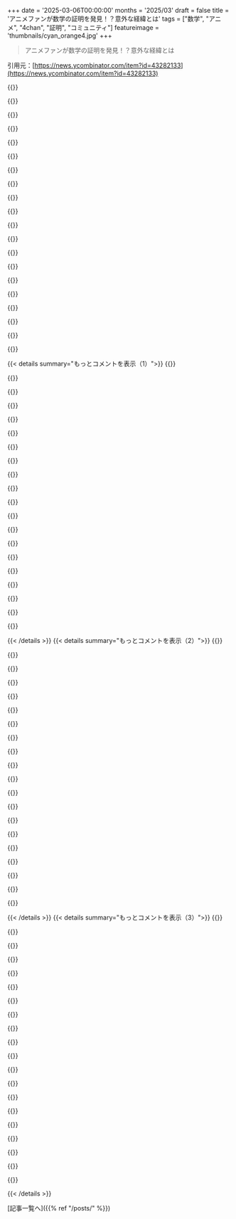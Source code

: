 +++
date = '2025-03-06T00:00:00'
months = '2025/03'
draft = false
title = 'アニメファンが数学の証明を発見！？意外な経緯とは'
tags = ["数学", "アニメ", "4chan", "証明", "コミュニティ"]
featureimage = 'thumbnails/cyan_orange4.jpg'
+++

> アニメファンが数学の証明を発見！？意外な経緯とは

引用元：[https://news.ycombinator.com/item?id=43282133](https://news.ycombinator.com/item?id=43282133)

{{<matomeQuote body="過去の議論を見ると、元々の質問は4chanの/sci/に投稿されたもので、アニメ板ではないと。この記事で言われているのは誤解みたい。これは数学コミュニティへの質問でアニメのネタを使っていて、実際にはアニメファンが楽しんでるだけじゃなくて、数学に詳しい人たちが難しい問題に挑戦してるんだ。一人はstackexchangeの質問を引用していて、解決できたらarxivに投稿すると言ってたよ。" userName="wodenokoto" createdAt="2025-03-07T07:26:35" color="#785bff">}}

{{<matomeQuote body="この誤解の責任は私にあるかも。最初は証明が4chanから来てるとは気づかなかった。Nathaniel Johnstonが公式のWikiaで証明を見つけたんだ。それをツイートした時、”アニメに関するWikiの匿名ユーザーが最小のsuperpermutationsの下限を証明した”って言ったけど、当時のWikiaは確かにアニメ中心だった。アニメの観点が誇張されすぎたかもだけど、証明者は数学者じゃないし、一般的な形で結果を発表したいとも思ってないから、こういう結果がここから出るのは意外だよ。" userName="robinhouston" createdAt="2025-03-07T13:58:42" color="#785bff">}}

{{<matomeQuote body="＞Nathaniel Johnstonが現在の証明をWikiaで見つけた<br>そのWikiaは4chanの公式/sci/ Wikiaだよ。" userName="throwaway37725" createdAt="2025-03-07T15:11:25" color="">}}

{{<matomeQuote body="4chanの/sci/は本当に伝統的な研究とアカデミアの中心地なの？アニメファンが描いてる区分で混乱してしまうよ。" userName="nativeit" createdAt="2025-03-10T11:50:31" color="">}}

{{<matomeQuote body="私の説明はWikiaを知らない人向けだったから、誤解を招く表現になったかも。もっと注意深く言えばよかった。理解している人にはおかしく聞こえたかもしれない。" userName="robinhouston" createdAt="2025-03-07T15:28:15" color="">}}

{{<matomeQuote body="それに関しては、広く注目されるきっかけを作ってくれてありがとう！" userName="wodenokoto" createdAt="2025-03-09T15:23:23" color="">}}

{{<matomeQuote body="これはよくある誤解で、4chanでアニメの画像に文句を言うことが多い。4chanは主にアニメファン向けだから、あらゆる板でアニメ関連の投稿が普通なのに対して、他の話題が持ち込まれるのは受け入れられない。4chanは自由だから、アニメ好きじゃない人が文句を言ってるのがいるけど、無視されてるか反発されてるよ。確かに私も数年訪れていないから、文化的に少し変わったかもだけど、当時はまだアニメコミュニティがしっかりしてたよ。" userName="Ferret7446" createdAt="2025-03-08T07:41:42" color="">}}

{{<matomeQuote body="4chanをアニメ板と呼ぶのは正しいと思う。2chanのコピーから始まったから、アニメ中心だった。サイトのカタログをざっと見ればアニメの反応画像が出てくる確率が高いよ。" userName="ergl" createdAt="2025-03-07T16:59:03" color="">}}

{{<matomeQuote body="確かに。逆に言うと、多くの/sci/の人はアニメとは結びつきたくないって思ってるかも。" userName="VVilhelmsen" createdAt="2025-03-07T08:37:30" color="">}}

{{<matomeQuote body="Redditのようにサイト全体で支配するハイヴマインドはなく、4chanは特定のコミュニティに分かれている。/b/や/pol/、r9kやオタク関連を無視すれば、古いインターネットを思い起こさせる質の良いコミュニティが見つかる。/sci/、/mu/、/biz/、/fit/はたまにいい瞬間があるね。" userName="swarnie" createdAt="2025-03-07T10:56:14" color="">}}

{{<matomeQuote body="まぁ、/t/で出てくるコンテンツはデータホーディングやロストメディア的にはすごく興味深いよね。たしか、あるポスターがセルビアのニッチな朝のアニメを全部デジタル化してたことを覚えてる。法律的な配信方法には漏れが多いし。" userName="lmpdev" createdAt="2025-03-07T10:58:45" color="#785bff">}}

{{<matomeQuote body="/biz/には良い瞬間があるとは自信持って言えるね。" userName="yifanl" createdAt="2025-03-07T16:30:49" color="">}}

{{<matomeQuote body="cryptoの登場でそのボードが崩壊したんだよね。" userName="Winmillion" createdAt="2025-03-07T21:16:33" color="">}}

{{<matomeQuote body="＞”weebの話は無視しろ”<br>4chanでそれするのは無理だよ。" userName="ChrisRR" createdAt="2025-03-07T13:52:30" color="">}}

{{<matomeQuote body="＞”weebの話は無視しろ”<br>出て行け。" userName="mahoho" createdAt="2025-03-07T14:06:54" color="">}}

{{<matomeQuote body="つまらないイスラエル/アメリカのボイコットの連中には、グラフィックスカードのベンチマークスレから出て行ってほしいけど、現実にはそうはいかないよね。そういうわけで、weebの話を無視すれば4chanの他のボードを使えるけど。" userName="swarnie" createdAt="2025-03-07T17:50:30" color="">}}

{{<matomeQuote body="最初の意図はアニメファンが他のファンと話すための場所だったんだよね。でも時間が経つにつれて、ボード文化はアニメとあまり関係なくなっちゃった。" userName="Arnavion" createdAt="2025-03-07T19:52:10" color="#ff5733">}}

{{<matomeQuote body="でも、アニメのウェブサイトだしね。" userName="tempaccount420" createdAt="2025-03-07T12:07:23" color="">}}

{{<matomeQuote body="どういうこと？あれは長い間、一般的な画像掲示板だよ。" userName="Sharlin" createdAt="2025-03-07T12:13:28" color="">}}

{{<matomeQuote body="2chanのオフシュートとしての伝統があるから、''otaku''文化はほとんどのボードに影響を与え続けてるんだよね。矛盾してるわけじゃないんだ。" userName="corimaith" createdAt="2025-03-07T14:25:55" color="#ff5c5c">}}

{{< details summary="もっとコメントを表示（1）">}}
{{<matomeQuote body="4chanの情報はRedditより価値があると思う。Redditはエコーチェンバーが多くて無駄な情報が多いし。" userName="MangoCoffee" createdAt="2025-03-07T14:54:30" color="">}}

{{<matomeQuote body="情報を見つけるのが問題なんだ。スレッドが死ぬと再度見つけるのは大変だし、時間が経つと似たスレッドに埋もれちゃう。ユーザーによる検索も匿名だから難しいし、同じ内容のリポストも多いから厳しい。古いスレを復元しようとするのは無駄だよ。" userName="tumsfestival" createdAt="2025-03-08T14:55:11" color="">}}

{{<matomeQuote body="この投稿のアーカイブはmathsci.wikia.comのページにあるよ：<br>https://warosu.org/sci/thread/S3751105#p3751197" userName="Arnavion" createdAt="2025-03-07T19:07:46" color="">}}

{{<matomeQuote body="以前の議論はこちら：<br>https://news.ycombinator.com/item?id=18292061<br>https://news.ycombinator.com/item?id=23968618<br>https://news.ycombinator.com/item?id=39325146<br>こちらも見てみて：<br>https://mathsci.fandom.com/wiki/The_Haruhi_Problem<br>https://en.wikipedia.org/wiki/Superpermutation#Lower_bounds,..." userName="layer8" createdAt="2025-03-06T16:56:33" color="#ff33a1">}}

{{<matomeQuote body="すごい、知らなかった！ありがとう！マクロ展開したやつもあるよ：<br>暗号を解いてスーパー順列の隠れた秘密を探る<br>- <br>https://news.ycombinator.com/item?id=39325146<br>・2024年2月（コメント数：8）<br>ミステリーな数学の天才と小説家が順列問題を進める<br>- <br>https://news.ycombinator.com/item?id=36191831<br>・2023年6月（コメント数：92）<br>匿名の4chanの投稿が25年の数学パズルを解く手助けをした（2018年）<br>- <br>https://news.ycombinator.com/item?id=23968618<br>・2020年7月（コメント数：7）<br>誰も4chanの数学者を引用できない<br>- <br>https://news.ycombinator.com/item?id=18292061<br>・2018年10月（コメント数：198）<br>他のスレッドがあったら教えて、ここに追加するよ。" userName="dang" createdAt="2025-03-06T21:43:33" color="#785bff">}}

{{<matomeQuote body="これらのスレッドは特定の順番で見た方がいいのかな？" userName="nash" createdAt="2025-03-07T04:13:34" color="">}}

{{<matomeQuote body="全部試して、どれが一番いいか見てみようぜ。" userName="yccs27" createdAt="2025-03-07T11:02:31" color="">}}

{{<matomeQuote body="安心して、ここで使える便利な証明があるから..." userName="app13" createdAt="2025-03-07T14:21:30" color="">}}

{{<matomeQuote body="Fandomのリンクの右上の画像は、4chanのスレッドで投稿されたものだよ。多くの投稿に含まれていなくて残念だ。キャラはThe Melancholy of Haruhi SuzumiyaじゃなくてSteins;Gateのものだね。:  https://steins-gate.fandom.com/wiki/Kurisu_Makise" userName="Izkata" createdAt="2025-03-06T18:51:44" color="">}}

{{<matomeQuote body="白板の前にいるKurisuと”You should be able to solve this”の画像はかなり有名な投稿形式だね。" userName="Hamuko" createdAt="2025-03-06T19:59:34" color="">}}

{{<matomeQuote body="この記事の素晴らしい著者はManon Bischoffだと知って驚かないよ。彼女のSpektrum.deでの執筆を何年も読んでるけど、いつも素晴らしい。彼女の記事のリストはここにあるよ: https://www.spektrum.de/profil/bischoff/manon/1486871" userName="lqet" createdAt="2025-03-06T20:34:48" color="#38d3d3">}}

{{<matomeQuote body="記事に登場している他のアマチュア数学者がGreg Eganって知って驚いてるよ。彼の個人サイトはここだ: https://www.gregegan.net/。彼は現代ハードSF作家の中で最高の一人だよ。" userName="cloudbonsai" createdAt="2025-03-07T02:30:28" color="#38d3d3">}}

{{<matomeQuote body="彼はおそらく世界で最高のレクリエーション数学者の一人だね。彼のウェブサイトやMastodonをフォローしていればわかるよ。" userName="senderista" createdAt="2025-03-07T04:51:02" color="">}}

{{<matomeQuote body="時々HNでは、どの投稿がアストロターフィングなのかわからないことがあるよ。褒め言葉が超ニッチで関連性が薄くて、自分にはすごく見えるからね。" userName="hackernewds" createdAt="2025-03-07T06:11:02" color="">}}

{{<matomeQuote body="時にはいいよね。やる気が出てGreg Eganのノンフィクション書籍のリストを見つけたよ: https://www.gregegan.net/BIBLIOGRAPHY/Bibliography.html#NonF...。シリーズ”Winning Ways for Your Mathematical Plays（様々な著者）”がもう少し安くなるのを待ってるんだ。" userName="turtleyacht" createdAt="2025-03-07T18:13:34" color="">}}

{{<matomeQuote body="＞best recreational mathematicians in the world<br>それって何を含むの？数学が得意ってこと？それとも新しい研究や定理を考え出してるの？" userName="Suppafly" createdAt="2025-03-10T18:17:21" color="">}}

{{<matomeQuote body="彼は頭の中でJohn BaezやDan Christensenと共著で数学・物理の論文を書いているよ。他にもあると思うよ。" userName="senderista" createdAt="2025-03-11T04:22:53" color="">}}

{{<matomeQuote body="Schild's Ladderは俺のお気に入りだよ。" userName="asystole" createdAt="2025-03-07T13:08:32" color="">}}

{{<matomeQuote body="どれも好きだけど、Permutation Cityが特に好きだな。" userName="jamiek88" createdAt="2025-03-07T07:59:07" color="">}}

{{<matomeQuote body="今日の話題にピッタリだね。" userName="lupire" createdAt="2025-03-07T14:16:21" color="">}}


{{< /details >}}
{{< details summary="もっとコメントを表示（2）">}}
{{<matomeQuote body="複雑な数学の概念をここまで楽しくわかりやすくする才能、すごいね。リンクもシェアしてくれてありがとう！" userName="ErigmolCt" createdAt="2025-03-07T06:41:47" color="#785bff">}}

{{<matomeQuote body="Scientific Americanが選んだ記事の画像は、Melancholy of Haruhi Suzumiyaのプロジェクトからじゃなくて、もっとマイナーなAokana - Four Rhythms Across the Blueからだね。" userName="trothamel" createdAt="2025-03-06T19:29:59" color="">}}

{{<matomeQuote body="彼らはHaruhiのショーの例を使ってるけど、ファンは全エピソードを順番に見るわけじゃないし、Endless 8、つまり8話が時間ループしてるのに注目してほしい。リサーチが本当にひどいね。" userName="endless8" createdAt="2025-03-07T01:32:38" color="">}}

{{<matomeQuote body="一定の真実があって、放送順と実際の時間順、原作の順番が全然違うんだよね。放送順が主な例外だと思う。Endless Eightの8話を他のエピソードの中で見るのは意味がないと思うよ。" userName="prophesi" createdAt="2025-03-07T02:48:49" color="#ff5c5c">}}

{{<matomeQuote body="Haruhiシリーズはエピソードがバラバラで放送順も時系列と関係ないってことで有名だよね。" userName="Maken" createdAt="2025-03-07T12:01:57" color="">}}

{{<matomeQuote body="確か、オリジナル放送は巧妙に順番を入れ替えたらしい。元のライトノベルの骨組みがあって、それに一話完結のエピソードを混ぜて、真ん中でクライマックスが来ないようにしてるんだ。" userName="trothamel" createdAt="2025-03-07T15:36:28" color="#785bff">}}

{{<matomeQuote body="元の4chanの投稿は第一シーズンについてのもので、Endless 8の話だとは思わなかったんだけど。" userName="kyorochan" createdAt="2025-03-07T07:54:59" color="">}}

{{<matomeQuote body="アニメとビジュアルノベルは全然違う媒体だし、映画のカバーを音楽アルバムの話に使うようなもんだよね。" userName="Frotag" createdAt="2025-03-06T23:10:17" color="">}}

{{<matomeQuote body="どっちもアニメ化されてるけど、オリジナルじゃないってことが重要だね。" userName="windward" createdAt="2025-03-07T09:08:06" color="">}}

{{<matomeQuote body="数学の論文が4chanの投稿を引用するって、めっちゃ面白いよね。知られざる知識がネットのどこかに埋もれてるかも。" userName="tombert" createdAt="2025-03-06T17:01:32" color="#38d3d3">}}

{{<matomeQuote body="＞それだけの隠れた知識がネットにあるかもって考えると、情報が自由になるっていう希望があったのに今はトリビアルなコンテンツが多すぎて必要な情報を探すのが大変だよね。" userName="dylan604" createdAt="2025-03-06T17:39:27" color="">}}

{{<matomeQuote body="でも、ネットが普及して世界中の知識が手に入るようになったっていう面もある。キュレーションの問題だと思うけど、Wikipediaは一つの大きなサイトだから価値あると思うよ。" userName="acureau" createdAt="2025-03-06T17:57:45" color="#ff5c5c">}}

{{<matomeQuote body="趣味で見つけた数学的な発見が、誰にも評価されずに埋もれてるかもしれないって思うと面白いよね。誰もが気づけるか分からないし。" userName="tombert" createdAt="2025-03-06T19:09:44" color="#ff5733">}}

{{<matomeQuote body="隠れた情報が多いのは面白いことだと思う。ただ、すべてがインデックス化されてる方が便利なのも事実で、悩ましいね。" userName="bee_rider" createdAt="2025-03-06T22:05:16" color="">}}

{{<matomeQuote body="まるで何百年も誰も見なかったカタコンベにある古い巻物みたいだね。そこにはたくさんの疑問に答えてくれる情報があるけど、どこに目を向けるべきかを知っている必要がある。発見ってのはいつも難しいんだ。" userName="dylan604" createdAt="2025-03-06T22:50:01" color="#ff33a1">}}

{{<matomeQuote body="念のために言っておくけど、TikTokの永久機関の動画は全部偽物か、長期間にわたる磁石の蓄積エネルギーを利用してるから。" userName="wombatpm" createdAt="2025-03-06T22:11:51" color="">}}

{{<matomeQuote body="これはちょっと変だな。かなりシンプルで、マシンの内部を逆にすればいいだけだ。そうすれば宇宙全体がその内側にあって、外部からのエネルギーは内部にあることになる。" userName="moi2388" createdAt="2025-03-07T07:18:40" color="">}}

{{<matomeQuote body="もし本当に永久機関を見つけたら、月の間ずっとHNで話題になるはずだよ。それはニュートンの法則と同じくらいの発見だ。" userName="johnnyanmac" createdAt="2025-03-06T22:18:18" color="#38d3d3">}}

{{<matomeQuote body="AI/LLMの議論はこんな感じで、みんなが永久機関デモに騙されてる気分。まるでクリプトと同じみたい。" userName="dylan604" createdAt="2025-03-06T22:46:06" color="">}}

{{<matomeQuote body="でもCopilotは存在してるし、みんな使うのを喜んでるみたいだね。" userName="crummy" createdAt="2025-03-07T00:31:11" color="">}}


{{< /details >}}
{{< details summary="もっとコメントを表示（3）">}}
{{<matomeQuote body="（一部の）人は誰かにおしっこをかけてもらうためにお金を払うこともあるよ。MicrosoftはCopilotのゴールデンシャワー・ティアを提供するべきだと思う？" userName="DrillShopper" createdAt="2025-03-07T02:33:25" color="">}}

{{<matomeQuote body="もうこのサービスはあるよ、それは「CosmosDB」って言うんだ。" userName="tombert" createdAt="2025-03-07T04:51:52" color="">}}

{{<matomeQuote body="これは企業向けの契約次第で交渉できるはずだよ。" userName="notpushkin" createdAt="2025-03-07T03:48:42" color="">}}

{{<matomeQuote body="はっきり言うけど、ネットには訳の分からないことがたくさんある、それがネットの大半かも。永久機関の話はその一例。でも実際には知られていない面白い（そして本物の）情報があるんじゃないかと気になる。" userName="tombert" createdAt="2025-03-06T22:37:54" color="#45d325">}}

{{<matomeQuote body="DiscordやSlackみたいなアプリのせいで情報のブラックホールができちゃうのが一番最悪だよね。今は技術系のコミュニティがいっぱいあって、アイデアが公共の場から隠れちゃってるんだ。" userName="arkh" createdAt="2025-03-07T07:47:31" color="">}}

{{<matomeQuote body="悪意のある人たちがプライベートなp*rnのDiscordサーバーを公開サイトにアーカイブする精神が、技術系サーバーにアクセスできる人たちにも向かうことを願うよ。秘密の場所はみんな欲しがるけど、全てがSCIFみたいである必要はないんだ。ログを公開しよう。" userName="h2zizzle" createdAt="2025-03-07T14:11:51" color="">}}

{{<matomeQuote body="引用するだけじゃなくて、第一著者としても載せてるよ！https://oeis.org/A180632/a180632.pdf" userName="ziddoap" createdAt="2025-03-06T17:50:37" color="">}}

{{<matomeQuote body="真面目なコンピュータセキュリティの論文が、ネット上のランダムな情報を引用してるのって面白いよね。Phrackにはたぶん何百、いや何千もの引用があると思う。" userName="bawolff" createdAt="2025-03-06T22:27:18" color="">}}

{{<matomeQuote body="もし科学データだけで訓練されたLLMにこの問題を解かせたら、あっさり解決するか、全く解決しないかのどっちかだと思う。非一般的なLLMに対する反論で、リベラルアーツの学位には軽く敬意を表してるって感じだね。" userName="bloomingkales" createdAt="2025-03-06T17:20:22" color="#45d325">}}

{{<matomeQuote body="Internet HistorianのHe Will Not Divide Usに関する動画シリーズは、同じように巧妙なバカさ加減を見れるからおすすめだよ。" userName="Oarch" createdAt="2025-03-06T23:28:49" color="">}}

{{<matomeQuote body="He Will Not Divide Usの騒動から学んだのは、ウェブ上に個人情報を残さないこと、特に時間があり余ってる男性のティーンエイジャーや若い大人を怒らせないことが大事だね。" userName="kikokikokiko" createdAt="2025-03-07T07:10:15" color="">}}

{{<matomeQuote body="「男性のティーンエイジャー/若い大人」って大きな前提だね。" userName="pelagicAustral" createdAt="2025-03-07T14:57:09" color="">}}

{{<matomeQuote body="教えてよ、伝説の4Chanの女性は見つけたの？" userName="kikokikokiko" createdAt="2025-03-08T05:26:47" color="">}}

{{<matomeQuote body="うん、彼女の名前はTaylor Swiftだよ /s（彼女が昔 /b にいたっていう面白い伝説があるんだ）" userName="Oarch" createdAt="2025-03-08T16:46:41" color="">}}

{{<matomeQuote body="信じられないほどのセンスだね。" userName="ydnaclementine" createdAt="2025-03-06T17:56:41" color="">}}

{{<matomeQuote body="TempleOSのことを思い出すな。あそこには面白いコードやアルゴリズムがたくさんあるはず。自分は数学や複雑なアルゴリズムがわからないから、実際に役立てるかはわからないけど。" userName="Cthulhu_" createdAt="2025-03-07T08:13:07" color="#785bff">}}

{{<matomeQuote body="何年か前にTempleOSから「本物」のOSを作ろうと質問したことがある。あれは単なるミーム以上のものがあると思う。オリジナルの4chanの投稿を見た時、数学の知識がなかったからその重要性に気づけなかった。" userName="tombert" createdAt="2025-03-07T14:15:54" color="#38d3d3">}}

{{<matomeQuote body="他にどんな偶然の発見がミームスレや忘れられたフォーラムに埋もれてるんだろう？" userName="ErigmolCt" createdAt="2025-03-07T06:44:10" color="">}}

{{<matomeQuote body="でも、そういうスキルがあれば、これは新しい解決策だって気づくはずだよ。" userName="anal_reactor" createdAt="2025-03-07T09:52:41" color="">}}

{{<matomeQuote body="昔の仕事で、トイレの合鍵が4桁のコードだったんだ。ジョークでインタビューの問題にしようとしたんだけど、実際にはその問題が面白いって思ったんだ。" userName="bntyhntr" createdAt="2025-03-06T18:50:56" color="">}}


{{< /details >}}


[記事一覧へ]({{% ref "/posts/" %}})
